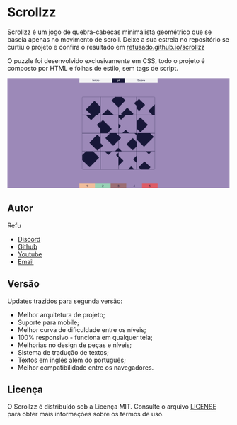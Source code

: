 # Scrollzz

Scrollzz é um jogo de quebra-cabeças minimalista geométrico que se baseia apenas no movimento de scroll. Deixe a sua estrela no repositório se curtiu o projeto e confira o resultado em [refusado.github.io/scrollzz](https://refusado.github.io/scrollzz/)

O puzzle foi desenvolvido exclusivamente em CSS, todo o projeto é composto por HTML e folhas de estilo, sem tags de script.

![Demonstração](./images/demo.png)
  
## Autor

Refu

- [Discord](https://discord.com/users/412685400847679508)
- [Github](https://github.com/refusado)
- [Youtube](https://www.youtube.com/@refusado)
- [Email](mailto:refusado@gmail.com)

## Versão

Updates trazidos para segunda versão:

  - Melhor arquitetura de projeto;
  - Suporte para mobile;
  - Melhor curva de dificuldade entre os níveis;
  - 100% responsivo - funciona em qualquer tela;
  - Melhorias no design de peças e níveis;
  - Sistema de tradução de textos;
  - Textos em inglês além do português;
  - Melhor compatibilidade entre os navegadores.

## Licença

O Scrollzz é distribuído sob a Licença MIT. Consulte o arquivo [LICENSE](https://github.com/refusado/scrollzz/blob/main/LICENSE) para obter mais informações sobre os termos de uso.
